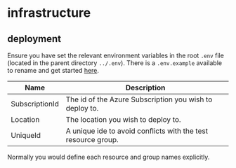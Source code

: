 # infrastructure

## deployment

Ensure you have set the relevant environment variables in the root `.env` file (located in the parent directory `../.env`).
There is a `.env.example` available to rename and get started [here](../.env.example).

|Name|Description|
|-|-|
|SubscriptionId|The id of the Azure Subscription you wish to deploy to.|
|Location|The location you wish to deploy to.|
|UniqueId|A unique ide to avoid conflicts with the test resource group.|

Normally you would define each resource and group names explicitly.
